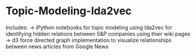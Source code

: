 # Topic-Modeling-lda2vec
Includes:
-> iPython notebooks for topic modeling using lda2vec for identifying hidden relations between S&P companies using their wiki pages
-> d3 force directed graph implementation to visualize relationships between news articles from Google News

